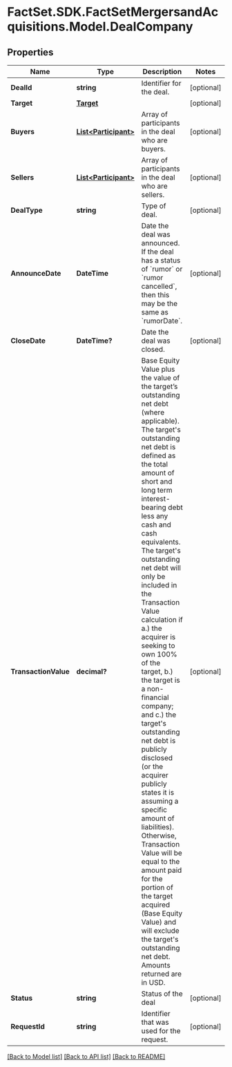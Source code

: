 # FactSet.SDK.FactSetMergersandAcquisitions.Model.DealCompany

## Properties

Name | Type | Description | Notes
------------ | ------------- | ------------- | -------------
**DealId** | **string** | Identifier for the deal. | [optional] 
**Target** | [**Target**](Target.md) |  | [optional] 
**Buyers** | [**List&lt;Participant&gt;**](Participant.md) | Array of participants in the deal who are buyers. | [optional] 
**Sellers** | [**List&lt;Participant&gt;**](Participant.md) | Array of participants in the deal who are sellers. | [optional] 
**DealType** | **string** | Type of deal. | [optional] 
**AnnounceDate** | **DateTime** | Date the deal was announced. If the deal has a status of &#x60;rumor&#x60; or &#x60;rumor cancelled&#x60;, then this may be the same as &#x60;rumorDate&#x60;. | [optional] 
**CloseDate** | **DateTime?** | Date the deal was closed. | [optional] 
**TransactionValue** | **decimal?** | Base Equity Value plus the value of the target’s outstanding net debt (where applicable). The target&#39;s outstanding net debt is defined as the total amount of short and long term interest-bearing debt less any cash and cash equivalents. The target&#39;s outstanding net debt will only be included in the Transaction Value calculation if a.) the acquirer is seeking to own 100% of the target, b.) the target is a non-financial company; and c.) the target&#39;s outstanding net debt is publicly disclosed (or the acquirer publicly states it is assuming a specific amount of liabilities). Otherwise, Transaction Value will be equal to the amount paid for the portion of the target acquired (Base Equity Value) and will exclude the target&#39;s outstanding net debt. Amounts returned are in USD. | [optional] 
**Status** | **string** | Status of the deal  | [optional] 
**RequestId** | **string** | Identifier that was used for the request. | [optional] 

[[Back to Model list]](../README.md#documentation-for-models) [[Back to API list]](../README.md#documentation-for-api-endpoints) [[Back to README]](../README.md)

